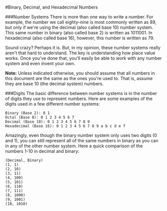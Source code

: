 #Binary, Decimal, and Hexadecimal Numbers

###Number Systems
There is more than one way to write a number. For example, the number we call eighty-nine is most commonly written as 89, but only if we're using the decimal (also called base 10) number system. This same number in binary (also called base 2) is written as 1011001. In hexadecimal (also called base 16), however, this number is written as 79.

Sound crazy? Perhaps it is. But, in my opinion, these number systems really aren't that hard to understand. The key is understanding how place value works. Once you've done that, you'll easily be able to work with any number system and even invent your own.

**Note:** Unless indicated otherwise, you should assume that all numbers in this document are the same as the ones you're used to. That is, assume they are base 10 (the decimal system) numbers.

###Digits
The basic difference between number systems is in the number of digits they use to represent numbers. Here are some examples of the digits used in a few different number systems:

```
Binary (Base 2): 0 1
Octal (Base 8): 0 1 2 3 4 5 6 7
Decimal (Base 10): 0 1 2 3 4 5 6 7 8 9
Hexadecimal (Base 16): 0 1 2 3 4 5 6 7 8 9 a b c d e f
```

Amazingly, even though the binary number system only uses two digits (0 and 1), you can still represent all of the same numbers in binary as you can in any of the other number system. Here a quick comparison of the numbers 1-10 in decimal and binary:

```
(Decimal, Binary)
(1, 1)
(2, 10)
(3, 11)
(4, 100)
(5, 101)
(6, 110)
(7, 111)
(8, 1000)
(9, 1001)
(10, 1010)
```
